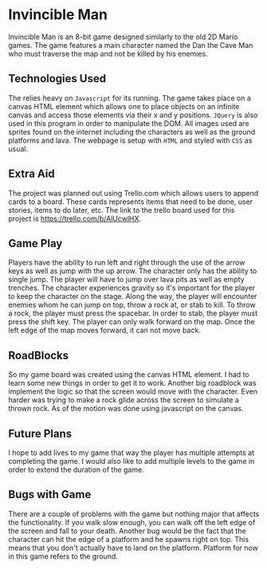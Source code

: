 # Invincible Man

Invincible Man is an 8-bit game designed similarly to the old 2D Mario games. The game features a main character named the Dan the Cave Man who must traverse the map and not be killed by his enemies.

## Technologies Used

The relies heavy on `Javascript` for its running. The game takes place on a canvas HTML element which allows one to place objects on an infinite canvas and access those elements via their x and y positions. `JQuery` is also used in this program in order to manipulate the DOM. All images used are sprites found on the internet including the characters as well as the ground platforms and lava. The webpage is setup with `HTML` and styled with `CSS` as usual.

## Extra Aid

The project was planned out using Trello.com which allows users to append cards to a board. These cards represents items that need to be done, user stories, items to do later, etc. The link to the trello board used for this project is https://trello.com/b/AlUcwlHX.

## Game Play

Players have the ability to run left and right through the use of the arrow keys as well as jump with the up arrow. The character only has the ability to single jump. The player will have to jump over lava pits as well as empty trenches. The character experiences gravity so it's important for the player to keep the character on the stage. Along the way, the player will encounter enemies whom he can jump on top, throw a rock at, or stab to kill. To throw a rock, the player must press the spacebar. In order to stab, the player must press the shift key. The player can only walk forward on the map. Once the left edge of the map moves forward, it can not move back.

## RoadBlocks

So my game board was created using the canvas HTML element. I had to learn some new things in order to get it to work. Another big roadblock was implement the logic so that the screen would move with the character. Even harder was trying to make a rock glide across the screen to simulate a thrown rock. As of the motion was done using javascript on the canvas.

## Future Plans

I hope to add lives to my game that way the player has multiple attempts at completing the game. I would also like to add multiple levels to the game in order to extend the duration of the game.

## Bugs with Game

There are a couple of problems with the game but nothing major that affects the functionality. If you walk slow enough, you can walk off the left edge of the screen and fall to your death. Another bug would be the fact that the character can hit the edge of a platform and he spawns right on top. This means that you don't actually have to land on the platform. Platform for now in this game refers to the ground. 
